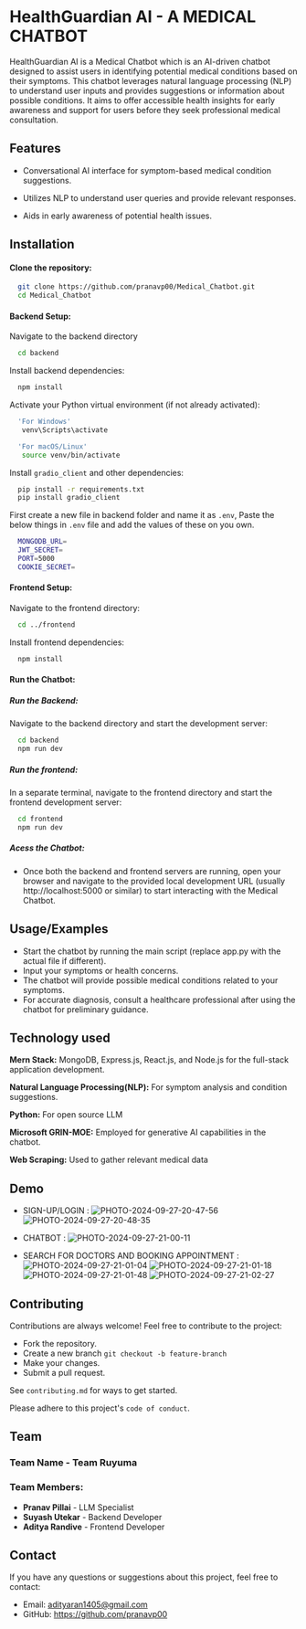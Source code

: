 
# HealthGuardian AI - A MEDICAL CHATBOT

HealthGuardian AI is a Medical Chatbot which is an AI-driven chatbot designed to assist users in identifying potential medical conditions based on their symptoms. This chatbot leverages natural language processing (NLP) to understand user inputs and provides suggestions or information about possible conditions. It aims to offer accessible health insights for early awareness and support for users before they seek professional medical consultation.

## Features

- Conversational AI interface for symptom-based medical condition suggestions.

- Utilizes NLP to understand user queries and provide relevant responses.
- Aids in early awareness of potential health issues.



## Installation

#### Clone the repository:
```bash
  git clone https://github.com/pranavp00/Medical_Chatbot.git
  cd Medical_Chatbot

```
#### Backend Setup:
Navigate to the backend directory
```bash
  cd backend

```
Install backend dependencies:
```bash
  npm install

```

Activate your Python virtual environment (if not already activated):
```bash
  'For Windows'
   venv\Scripts\activate

  'For macOS/Linux'
   source venv/bin/activate


```
Install `gradio_client` and other dependencies:
```bash
  pip install -r requirements.txt
  pip install gradio_client

```
First create a new file in backend folder and name it as `.env`, Paste the below things in `.env` file and add the values of these on you own.
```bash
  MONGODB_URL=
  JWT_SECRET=
  PORT=5000
  COOKIE_SECRET=

```
#### Frontend Setup:
Navigate to the frontend directory:
```bash
  cd ../frontend

```
Install frontend dependencies:
```bash
  npm install

```

#### Run the Chatbot:
##### Run the Backend:
Navigate to the backend directory and start the development server:
```bash
  cd backend
  npm run dev
```
##### Run the frontend:
In a separate terminal, navigate to the frontend directory and start the frontend development server:
```bash
  cd frontend
  npm run dev

```
##### Acess the Chatbot:
- Once both the backend and frontend servers are running, open your browser and navigate to the provided local development URL (usually http://localhost:5000 or similar) to start interacting with the Medical Chatbot.

## Usage/Examples


- Start the chatbot by running the main script (replace app.py with the actual file if different).
- Input your symptoms or health concerns.
- The chatbot will provide possible medical conditions related to your symptoms.
- For accurate diagnosis, consult a healthcare professional after using the chatbot for preliminary guidance.
## Technology used

**Mern Stack:** MongoDB, Express.js, React.js, and Node.js for the full-stack application development.

**Natural Language Processing(NLP):** For symptom analysis and condition suggestions.

**Python:** For open source LLM

**Microsoft GRIN-MOE:**  Employed for generative AI capabilities in the chatbot.

**Web Scraping:** Used to gather relevant medical data 

## Demo

- SIGN-UP/LOGIN :
  ![PHOTO-2024-09-27-20-47-56](https://github.com/user-attachments/assets/ded06632-0a6a-41f0-816b-36818181033c)
![PHOTO-2024-09-27-20-48-35](https://github.com/user-attachments/assets/5b6dc8dc-f35c-4b88-8dee-f28653843d2e)

- CHATBOT :
  ![PHOTO-2024-09-27-21-00-11](https://github.com/user-attachments/assets/7eea68a4-d826-460a-bc12-536d639478be)


- SEARCH FOR DOCTORS AND BOOKING APPOINTMENT :
  ![PHOTO-2024-09-27-21-01-04](https://github.com/user-attachments/assets/975554b0-e635-4aba-a434-5efece552f46)
![PHOTO-2024-09-27-21-01-18](https://github.com/user-attachments/assets/c3a04409-2109-4f1f-9cc2-76b8196d4d14)
![PHOTO-2024-09-27-21-01-48](https://github.com/user-attachments/assets/8789e39e-ba93-4d52-b479-a70406f12813)
![PHOTO-2024-09-27-21-02-27](https://github.com/user-attachments/assets/71fbe6e6-b215-4f89-b749-3754c08a540b)

  







## Contributing

Contributions are always welcome!
Feel free to contribute to the project:

- Fork the repository.
- Create a new branch `git checkout -b feature-branch`
- Make your changes.
- Submit a pull request.

See `contributing.md` for ways to get started.

Please adhere to this project's `code of conduct`.

## Team
### Team Name - Team Ruyuma

### Team Members:
- **Pranav Pillai** - LLM Specialist
- **Suyash Utekar** - Backend Developer
- **Aditya Randive** - Frontend Developer


## Contact
If you have any questions or suggestions about this project, feel free to contact:

- Email: adityaran1405@gmail.com
- GitHub: https://github.com/pranavp00
